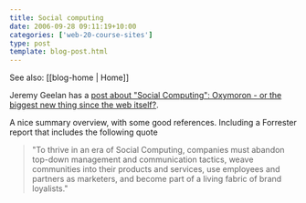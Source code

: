 ```yaml
---
title: Social computing
date: 2006-09-28 09:11:19+10:00
categories: ['web-20-course-sites']
type: post
template: blog-post.html
---
```


See also: [[blog-home | Home]]

Jeremy Geelan has a [post about "Social Computing": Oxymoron - or the biggest new thing since the web itself?](http://jeremy.linuxbloggers.com/social_computing_as_biggest_big_new_thing.htm).

A nice summary overview, with some good references. Including a Forrester report that includes the following quote

> "To thrive in an era of Social Computing, companies must abandon top-down management and communication tactics, weave communities into their products and services, use employees and partners as marketers, and become part of a living fabric of brand loyalists."